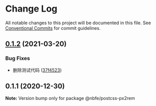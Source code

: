# Change Log

All notable changes to this project will be documented in this file.
See [Conventional Commits](https://conventionalcommits.org) for commit guidelines.

## [0.1.2](https://github.com/shuoshubao/nbfe/compare/@nbfe/postcss-px2rem@0.1.1...@nbfe/postcss-px2rem@0.1.2) (2021-03-20)


### Bug Fixes

* 删除测试代码 ([37f4523](https://github.com/shuoshubao/nbfe/commit/37f4523))





## 0.1.1 (2020-12-30)

**Note:** Version bump only for package @nbfe/postcss-px2rem

